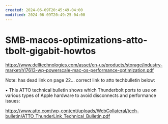 ```yaml
---
created: 2024-06-09T20:45:49-04:00
modified: 2024-06-09T20:49:25-04:00
---
```


# SMB-macos-optimizations-atto-tbolt-gigabit-howtos

https://www.delltechnologies.com/asset/en-us/products/storage/industry-market/h17613-wp-powerscale-mac-os-performance-optimization.pdf

Note: has dead link on page 22... correct link to atto techbulletin below:

▪ This ATTO technical bulletin shows which Thunderbolt ports to use on various types of Apple hardware to avoid disconnects and performance issues:

https://www.atto.com/wp-content/uploads/WebCollateral/tech-bulletin/ATTO_ThunderLink_Technical_Bulletin.pdf
